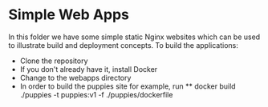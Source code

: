 # Simple Web Apps
In this folder we have some simple static Nginx websites which can be used to illustrate build and deployment concepts.
To build the applications:
* Clone the repository
* If you don't already have it, install Docker
* Change to the webapps directory
* In order to build the puppies site for example, run
** docker build ./puppies -t puppies:v1 -f ./puppies/dockerfile
